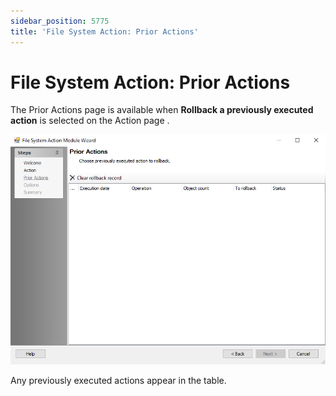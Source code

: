 ```yaml
---
sidebar_position: 5775
title: 'File System Action: Prior Actions'
---
```


# File System Action: Prior Actions

The Prior Actions page is available when **Rollback a previously executed action** is selected on the Action page .

![File System Action Module Wizard Prior Actions page](../../../../../../../static/images/AccessAnalyzer_12.0/Content/Resources/Images/EnterpriseAuditor/Admin/Action/FileSystem/PriorActions.png "File System Action Module Wizard Prior Actions page")

Any previously executed actions appear in the table.